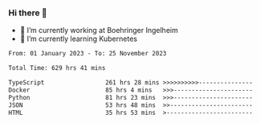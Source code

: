 ### Hi there 👋
- 🔭 I’m currently working at Boehringer Ingelheim
- 🌱 I’m currently learning Kubernetes

 
<!--START_SECTION:waka-->

```txt
From: 01 January 2023 - To: 25 November 2023

Total Time: 629 hrs 41 mins

TypeScript                 261 hrs 28 mins >>>>>>>>>>---------------   41.52 %
Docker                     85 hrs 4 mins   >>>----------------------   13.51 %
Python                     81 hrs 23 mins  >>>----------------------   12.93 %
JSON                       53 hrs 48 mins  >>-----------------------   08.54 %
HTML                       35 hrs 53 mins  >------------------------   05.70 %
```

<!--END_SECTION:waka-->

 
